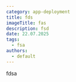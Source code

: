 ```yaml
---
category: app-deployment
title: fds
imageTitle: fas
description: fsd
date: 22.07.2025
tags:
  - fsa
authors:
  - default
---
```

fdsa
